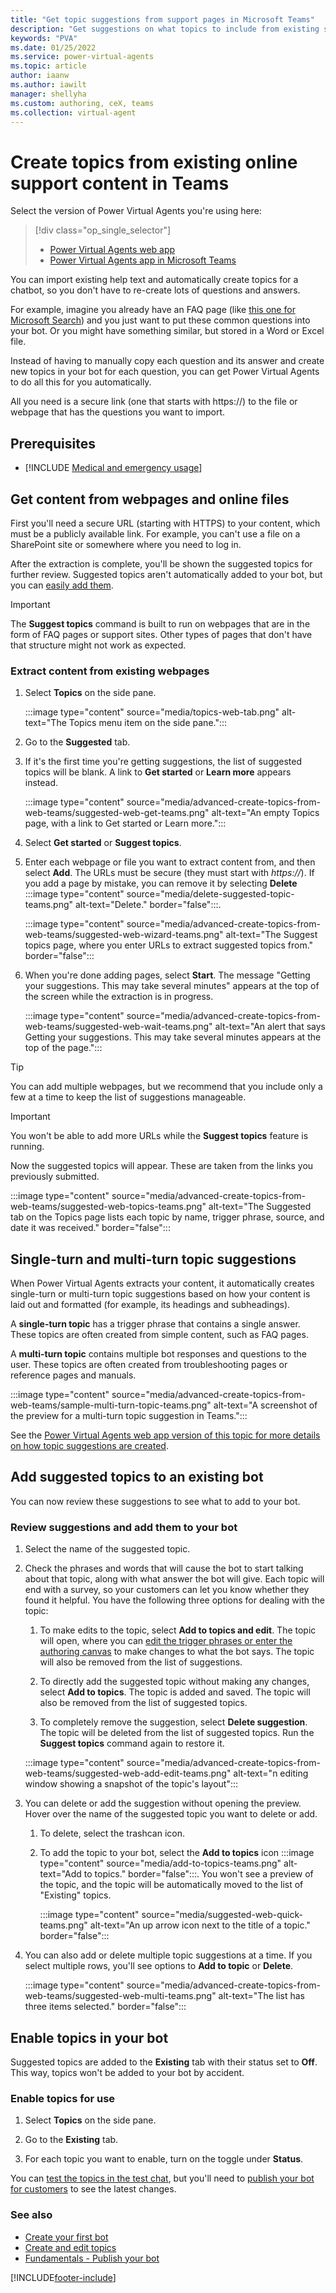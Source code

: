 ```yaml
---
title: "Get topic suggestions from support pages in Microsoft Teams"
description: "Get suggestions on what topics to include from existing support content, such as FAQs, help sites, and Word and Excel documents"
keywords: "PVA"
ms.date: 01/25/2022
ms.service: power-virtual-agents
ms.topic: article
author: iaanw
ms.author: iawilt
manager: shellyha
ms.custom: authoring, ceX, teams
ms.collection: virtual-agent
---
```


# Create topics from existing online support content in Teams

Select the version of Power Virtual Agents you're using here:

> [!div class="op_single_selector"]
>
> - [Power Virtual Agents web app](../advanced-create-topics-from-web.md)
> - [Power Virtual Agents app in Microsoft Teams](advanced-create-topics-from-web-teams.md)

You can import existing help text and automatically create topics for a chatbot, so you don't have to re-create lots of questions and answers.

For example, imagine you already have an FAQ page (like [this one for Microsoft Search](/microsoftsearch/faqs)) and you just want to put these common questions into your bot. Or you might have something similar, but stored in a Word or Excel file.

Instead of having to manually copy each question and its answer and create new topics in your bot for each question, you can get Power Virtual Agents to do all this for you automatically.

All you need is a secure link (one that starts with https://) to the file or webpage that has the questions you want to import.

## Prerequisites

- [!INCLUDE [Medical and emergency usage](includes/pva-usage-limitations-teams.md)]

## Get content from webpages and online files

First you'll need a secure URL (starting with HTTPS) to your content, which must be a publicly available link. For example, you can't use a file on a SharePoint site or somewhere where you need to log in.

After the extraction is complete, you'll be shown the suggested topics for further review. Suggested topics aren't automatically added to your bot, but you can [easily add them](#add-suggested-topics-to-an-existing-bot).

> [!IMPORTANT]
> The **Suggest topics** command is built to run on webpages that are in the form of FAQ pages or support sites. Other types of pages that don't have that structure might not work as expected.

### Extract content from existing webpages

1. Select **Topics** on the side pane.

    :::image type="content" source="media/topics-web-tab.png" alt-text="The Topics menu item on the side pane.":::

1. Go to the **Suggested** tab.

1. If it's the first time you're getting suggestions, the list of suggested topics will be blank. A link to **Get started** or **Learn more** appears instead.

    :::image type="content" source="media/advanced-create-topics-from-web-teams/suggested-web-get-teams.png" alt-text="An empty Topics page, with a link to Get started or Learn more.":::

1. Select **Get started** or **Suggest topics**.

1. Enter each webpage or file you want to extract content from, and then select **Add**. The URLs must be secure (they must start with *https://*). If you add a page by mistake, you can remove it by selecting **Delete** :::image type="content" source="media/delete-suggested-topic-teams.png" alt-text="Delete." border="false":::.

    :::image type="content" source="media/advanced-create-topics-from-web-teams/suggested-web-wizard-teams.png" alt-text="The Suggest topics page, where you enter URLs to extract suggested topics from." border="false":::

1. When you're done adding pages, select **Start**. The message "Getting your suggestions. This may take several minutes" appears at the top of the screen while the extraction is in progress.

    :::image type="content" source="media/advanced-create-topics-from-web-teams/suggested-web-wait-teams.png" alt-text="An alert that says Getting your suggestions. This may take several minutes appears at the top of the page.":::

> [!TIP]
> You can add multiple webpages, but we recommend that you include only a few at a time to keep the list of suggestions manageable.

> [!IMPORTANT]
> You won't be able to add more URLs while the **Suggest topics** feature is running.

Now the suggested topics will appear. These are taken from the links you previously submitted.

:::image type="content" source="media/advanced-create-topics-from-web-teams/suggested-web-topics-teams.png" alt-text="The Suggested tab on the Topics page lists each topic by name, trigger phrase, source, and date it was received." border="false":::

## Single-turn and multi-turn topic suggestions

When Power Virtual Agents extracts your content, it automatically creates single-turn or multi-turn topic suggestions based on how your content is laid out and formatted (for example, its headings and subheadings).

A **single-turn topic** has a trigger phrase that contains a single answer. These topics are often created from simple content, such as FAQ pages.

A **multi-turn topic** contains multiple bot responses and questions to the user. These topics are often created from troubleshooting pages or reference pages and manuals.

:::image type="content" source="media/advanced-create-topics-from-web-teams/sample-multi-turn-topic-teams.png" alt-text="A screenshot of the preview for a multi-turn topic suggestion in Teams.":::

See the [Power Virtual Agents web app version of this topic for more details on how topic suggestions are created](../advanced-create-topics-from-web.md#single-turn-and-multi-turn-topic-suggestions).

## Add suggested topics to an existing bot

You can now review these suggestions to see what to add to your bot.

### Review suggestions and add them to your bot

1. Select the name of the suggested topic.  

1. Check the phrases and words that will cause the bot to start talking about that topic, along with what answer the bot will give. Each topic will end with a survey, so your customers can let you know whether they found it helpful. You have the following three options for dealing with the topic:  

    1. To make edits to the topic, select **Add to topics and edit**. The topic will open, where you can [edit the trigger phrases or enter the authoring canvas](authoring-create-edit-topics-teams.md) to make changes to what the bot says. The topic will also be removed from the list of suggestions.  

    1. To directly add the suggested topic without making any changes, select **Add to topics**. The topic is added and saved. The topic will also be removed from the list of suggested topics.  

    1. To completely remove the suggestion, select **Delete suggestion**. The topic will be deleted from the list of suggested topics. Run the **Suggest topics** command again to restore it.  

    :::image type="content" source="media/advanced-create-topics-from-web-teams/suggested-web-add-edit-teams.png" alt-text="n editing window showing a snapshot of the topic's layout":::

1. You can delete or add the suggestion without opening the preview. Hover over the name of the suggested topic you want to delete or add.

    1. To delete, select the trashcan icon.

    1. To add the topic to your bot, select the **Add to topics** icon :::image type="content" source="media/add-to-topics-teams.png" alt-text="Add to topics." border="false":::. You won't see a preview of the topic, and the topic will be automatically moved to the list of "Existing" topics.

        :::image type="content" source="media/suggested-web-quick-teams.png" alt-text="An up arrow icon next to the title of a topic." border="false":::

1. You can also add or delete multiple topic suggestions at a time. If you select multiple rows, you'll see options to **Add to topic** or **Delete**.

    :::image type="content" source="media/advanced-create-topics-from-web-teams/suggested-web-multi-teams.png" alt-text="The list has three items selected." border="false":::

## Enable topics in your bot

Suggested topics are added to the **Existing** tab with their status set to **Off**. This way, topics won't be added to your bot by accident.

### Enable topics for use

1. Select **Topics** on the side pane.

1. Go to the **Existing** tab.

1. For each topic you want to enable, turn on the toggle under **Status**.

You can [test the topics in the test chat](authoring-test-bot-teams.md), but you'll need to [publish your bot for customers](publication-fundamentals-publish-channels-teams.md) to see the latest changes.

### See also

- [Create your first bot](authoring-first-bot-teams.md)  
- [Create and edit topics](authoring-create-edit-topics-teams.md)  
- [Fundamentals - Publish your bot](publication-fundamentals-publish-channels-teams.md)

[!INCLUDE[footer-include](../includes/footer-banner.md)]
